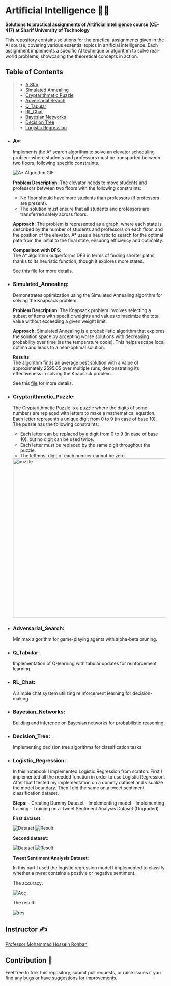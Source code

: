# Artificial Intelligence 🤖🧠

**Solutions to practical assignments of Artificial Intelligence course (CE-417) at Sharif University of Technology**

This repository contains solutions for the practical assignments given in the AI course, covering various essential topics in artificial intelligence. Each assignment implements a specific AI technique or algorithm to solve real-world problems, showcasing the theoretical concepts in action.

## Table of Contents
> - [A Star](#A\*)
> - [Simulated Annealing](#Simulated_Annealing)
> - [Cryptarithmetic Puzzle](#Cryptarithmetic_Puzzle)
> - [Adversarial Search](#Adversarial_Search)
> - [Q_Tabular](#Q_Tabular)
> - [RL_Chat](#RL_Chat)
> - [Bayesian Networks](#Bayesian_Networks)
> - [Decision Tree](#Decision_Tree)
> - [Logistic Regression](#Logistic_Regression)

* ### **A\***:
  Implements the A* search algorithm to solve an elevator scheduling problem where students and professors must be transported between two floors, following specific constraints.
    
  ![A* Algorithm GIF](a_star_algorithm.gif)
    
  **Problem Description**:
  The elevator needs to move students and professors between two floors with the following constraints:
  - No floor should have more students than professors (if professors are present).
   - The solution must ensure that all students and professors are transferred safely across floors.

  **Approach**:
  The problem is represented as a graph, where each state is described by the number of students and professors on each floor, and the position of the elevator. A* uses a heuristic to search for the 
   optimal path from the initial to the final state, ensuring efficiency and optimality.
      
  **Comparison with DFS**:  
      The A* algorithm outperforms DFS in terms of finding shorter paths, thanks to its heuristic function, though it explores more states.

  See this [file](https://github.com/Amirreza81/Artificial-Intelligence/blob/main/A-star/A_star.ipynb) for more details.

* ### **Simulated_Annealing**:
  Demonstrates optimization using the Simulated Annealing algorithm for solving the Knapsack problem.
    
  **Problem Description**:
      The Knapsack problem involves selecting a subset of items with specific weights and values to maximize the total value without exceeding a given weight limit.

  **Approach**:
      Simulated Annealing is a probabilistic algorithm that explores the solution space by accepting worse solutions with decreasing probability over time (as the temperature cools). This helps escape 
  local optima and leads to a near-optimal solution.

  **Results**:  
      The algorithm finds an average best solution with a value of approximately 2595.05 over multiple runs, demonstrating its effectiveness in solving the Knapsack problem.

  See this [file](https://github.com/Amirreza81/Artificial-Intelligence/blob/main/Simulated%20Annealing/Simulated_Annealing.ipynb) for more details.

* ### **Cryptarithmetic_Puzzle**:  
    The Cryptarithmetic Puzzle is a puzzle where the digits of some numbers are replaced with letters to make a mathematical equation. Each letter represents a unique digit from 0 to 9 (in case of base 10). The puzzle has the following constraints:

    - Each letter can be replaced by a digit from 0 to 9 (in case of base 10), but no digit can be used twice.
    - Each letter must be replaced by the same digit throughout the puzzle.
    - The leftmost digit of each number cannot be zero.

    <img src="Cryptarithmetic Puzzle/example.png" alt="puzzle" width="500" class="center"/>
    
* ### **Adversarial_Search**:  
    Minimax algorithm for game-playing agents with alpha-beta pruning.
    
* ### **Q_Tabular**:  
    Implementation of Q-learning with tabular updates for reinforcement learning.
    
* ### **RL_Chat**:  
    A simple chat system utilizing reinforcement learning for decision-making.

* ### **Bayesian_Networks**:
    Building and inference on Bayesian networks for probabilistic reasoning.

* ### **Decision_Tree**:
    Implementing decision tree algorithms for classification tasks.

* ### **Logistic_Regression**:

    In this notebook I implemented Logistic Regression from scratch. First I implemented all the needed function in order to use Logistic Regression. After that I tested my implementation on a dummy dataset and visualize the model boundary. Then I did the same on a tweet sentiment classification dataset.

    **Steps**:
        - Creating Dummy Dataset
        - Implementing model
        - Implementing training
        - Training on a Tweet Sentiment Analysis Dataset (Ungraded)

    **First dataset**:

    ![Dataset](./Logistic%20Regression/images/dataset.png)
    ![Result](./Logistic%20Regression/images/resultLR.png)
    
    **Second dataset**:

    ![Dataset](./Logistic%20Regression/images/ds2.png)
    ![Result](./Logistic%20Regression/images/resultLR2.png)

    **Tweet Sentiment Analysis Dataset**:

    In this part I used the logistic regression model I implemented to classify whether a *tweet* contains a postivie or negative sentiment.

    The accuracy:

    ![Acc](./Logistic%20Regression/images/acc.png)

    The result:

    ![res](./Logistic%20Regression/images/res.png)


## Instructor ✍
[Professor Mohammad Hossein Rohban](https://scholar.google.com/citations?user=pRyJ6FkAAAAJ&hl=en)

## Contribution 👥
Feel free to fork this repository, submit pull requests, or raise issues if you find any bugs or have suggestions for improvements.
